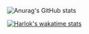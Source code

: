 ![Anurag's GitHub stats](https://github-readme-stats.vercel.app/api?username=Jan-Slany&show_icons=true)

[![Harlok's wakatime stats](https://github-readme-stats.vercel.app/api/wakatime?username=Jan-Slany)](https://github.com/anuraghazra/github-readme-stats)
